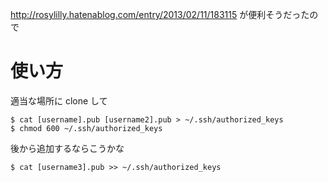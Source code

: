 http://rosylilly.hatenablog.com/entry/2013/02/11/183115
が便利そうだったので

# 使い方

適当な場所に clone して

    $ cat [username].pub [username2].pub > ~/.ssh/authorized_keys
    $ chmod 600 ~/.ssh/authorized_keys
    
後から追加するならこうかな
    
    $ cat [username3].pub >> ~/.ssh/authorized_keys
